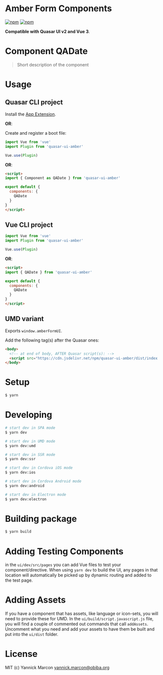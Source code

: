 # Amber Form Components

[![npm](https://img.shields.io/npm/v/@obiba/quasar-ui-amber.svg?label=@obiba/quasar-ui-amber)](https://www.npmjs.com/package/@obiba/quasar-ui-amber)
[![npm](https://img.shields.io/npm/dt/@obiba/quasar-ui-amber.svg)](https://www.npmjs.com/package/@obiba/quasar-ui-amber)

**Compatible with Quasar UI v2 and Vue 3**.

# Component QADate
> Short description of the component


# Usage

## Quasar CLI project

Install the [App Extension](../app-extension).

**OR**:

Create and register a boot file:

```js
import Vue from 'vue'
import Plugin from 'quasar-ui-amber'

Vue.use(Plugin)
```

**OR**:

```html
<script>
import { Component as QADate } from 'quasar-ui-amber'

export default {
  components: {
    QADate
  }
}
</script>
```

## Vue CLI project

```js
import Vue from 'vue'
import Plugin from 'quasar-ui-amber'

Vue.use(Plugin)
```

**OR**:

```html
<script>
import { QADate } from 'quasar-ui-amber'

export default {
  components: {
    QADate
  }
}
</script>
```

## UMD variant

Exports `window.amberFormUI`.

Add the following tag(s) after the Quasar ones:

```html
<body>
  <!-- at end of body, AFTER Quasar script(s): -->
  <script src="https://cdn.jsdelivr.net/npm/quasar-ui-amber/dist/index.umd.min.js"></script>
</body>
```

# Setup
```bash
$ yarn
```

# Developing
```bash
# start dev in SPA mode
$ yarn dev

# start dev in UMD mode
$ yarn dev:umd

# start dev in SSR mode
$ yarn dev:ssr

# start dev in Cordova iOS mode
$ yarn dev:ios

# start dev in Cordova Android mode
$ yarn dev:android

# start dev in Electron mode
$ yarn dev:electron
```

# Building package
```bash
$ yarn build
```

# Adding Testing Components
in the `ui/dev/src/pages` you can add Vue files to test your component/directive. When using `yarn dev` to build the UI, any pages in that location will automatically be picked up by dynamic routing and added to the test page.

# Adding Assets
If you have a component that has assets, like language or icon-sets, you will need to provide these for UMD. In the `ui/build/script.javascript.js` file, you will find a couple of commented out commands that call `addAssets`. Uncomment what you need and add your assets to have them be built and put into the `ui/dist` folder.

# License
MIT (c) Yannick Marcon <yannick.marcon@obiba.org>
